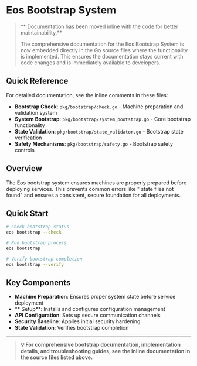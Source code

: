 # Eos Bootstrap System

> ** Documentation has been moved inline with the code for better maintainability.**
> 
> The comprehensive documentation for the Eos Bootstrap System is now embedded directly in the Go source files where the functionality is implemented. This ensures the documentation stays current with code changes and is immediately available to developers.

## Quick Reference

For detailed documentation, see the inline comments in these files:

- **Bootstrap Check**: `pkg/bootstrap/check.go` - Machine preparation and validation system
- **System Bootstrap**: `pkg/bootstrap/system_bootstrap.go` - Core bootstrap functionality
- **State Validation**: `pkg/bootstrap/state_validator.go` - Bootstrap state verification
- **Safety Mechanisms**: `pkg/bootstrap/safety.go` - Bootstrap safety controls

## Overview

The Eos bootstrap system ensures machines are properly prepared before deploying services. This prevents common errors like " state files not found" and ensures a consistent, secure foundation for all deployments.

## Quick Start

```bash
# Check bootstrap status
eos bootstrap --check

# Run bootstrap process
eos bootstrap

# Verify bootstrap completion
eos bootstrap --verify
```

## Key Components

- **Machine Preparation**: Ensures proper system state before service deployment
- ** Setup**: Installs and configures configuration management
- **API Configuration**: Sets up secure communication channels
- **Security Baseline**: Applies initial security hardening
- **State Validation**: Verifies bootstrap completion

---

> **💡 For comprehensive bootstrap documentation, implementation details, and troubleshooting guides, see the inline documentation in the source files listed above.**